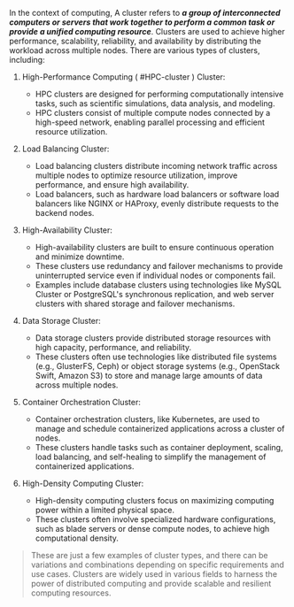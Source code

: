 In the context of computing, A cluster refers to ***a group of interconnected computers or servers that work together to perform a common task or provide a unified computing resource***. Clusters are used to achieve higher performance, scalability, reliability, and availability by distributing the workload across multiple nodes. 
There are various types of clusters, including:

1. High-Performance Computing ( #HPC-cluster ) Cluster:
    
    - HPC clusters are designed for performing computationally intensive tasks, such as scientific simulations, data analysis, and modeling.
    - HPC clusters consist of multiple compute nodes connected by a high-speed network, enabling parallel processing and efficient resource utilization.
2. Load Balancing Cluster:
    
    - Load balancing clusters distribute incoming network traffic across multiple nodes to optimize resource utilization, improve performance, and ensure high availability.
    - Load balancers, such as hardware load balancers or software load balancers like NGINX or HAProxy, evenly distribute requests to the backend nodes.
3. High-Availability Cluster:
    
    - High-availability clusters are built to ensure continuous operation and minimize downtime.
    - These clusters use redundancy and failover mechanisms to provide uninterrupted service even if individual nodes or components fail.
    - Examples include database clusters using technologies like MySQL Cluster or PostgreSQL's synchronous replication, and web server clusters with shared storage and failover mechanisms.
4. Data Storage Cluster:
    
    - Data storage clusters provide distributed storage resources with high capacity, performance, and reliability.
    - These clusters often use technologies like distributed file systems (e.g., GlusterFS, Ceph) or object storage systems (e.g., OpenStack Swift, Amazon S3) to store and manage large amounts of data across multiple nodes.
5. Container Orchestration Cluster:
    
    - Container orchestration clusters, like Kubernetes, are used to manage and schedule containerized applications across a cluster of nodes.
    - These clusters handle tasks such as container deployment, scaling, load balancing, and self-healing to simplify the management of containerized applications.
6. High-Density Computing Cluster:
    
    - High-density computing clusters focus on maximizing computing power within a limited physical space.
    - These clusters often involve specialized hardware configurations, such as blade servers or dense compute nodes, to achieve high computational density.

> These are just a few examples of cluster types, and there can be variations and combinations depending on specific requirements and use cases. Clusters are widely used in various fields to harness the power of distributed computing and provide scalable and resilient computing resources.